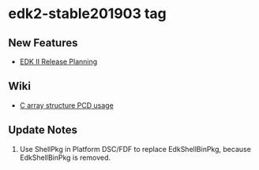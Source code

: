 # edk2-stable201903 tag

## New Features
* [EDK II Release Planning](https://github.com/tianocore/tianocore.github.io/wiki/EDK-II-Release-Planning)

## Wiki
* [C array structure PCD usage](https://bugzilla.tianocore.org/show_bug.cgi?id=1392)

## Update Notes
1. Use ShellPkg in Platform DSC/FDF to replace EdkShellBinPkg, because EdkShellBinPkg is removed.